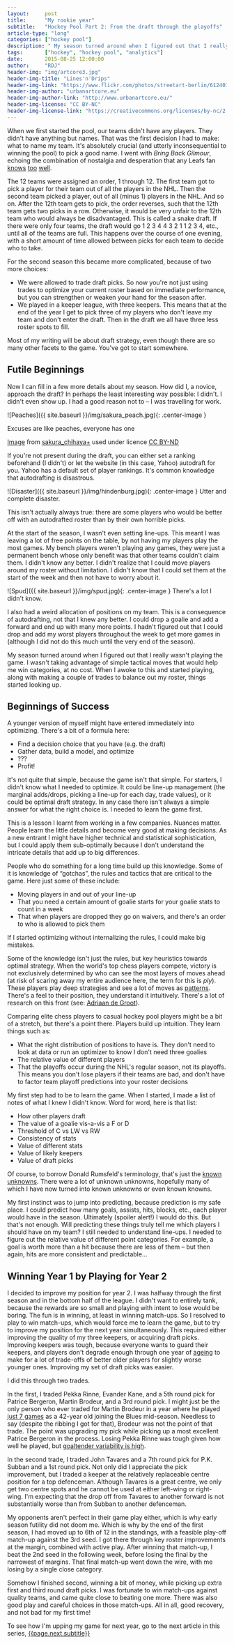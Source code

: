 ```yaml
---
layout:     post
title:      "My rookie year"
subtitle:   "Hockey Pool Part 2: From the draft through the playoffs"
article-type: "long"
categories: ["hockey pool"]
description: " My season turned around when I figured out that I really wasn't playing the game. I wasn't taking advantage of simple tactical moves that would help me win categories, at no cost. When I awoke to this and started playing, along with making a couple of trades to balance out my roster, things started looking up."
tags:       ["hockey", "hockey pool", "analytics"]
date:       2015-08-25 12:00:00
author:     "RDJ"
header-img: "img/artcore3.jpg"
header-img-title: "Lines'n'Drips"
header-img-link: "https://www.flickr.com/photos/streetart-berlin/6124010370/"
header-img-author: "urbanartcore.eu"
header-img-author-link: "http://www.urbanartcore.eu/"
header-img-license: "CC BY-NC"
header-img-license-link: "https://creativecommons.org/licenses/by-nc/2.0/"
---
```


[leafs1]: http://torontoist.com/2012/05/the-saga-of-the-maple-leafs-futility-part-one/ "Torontoist: The Saga of the Maple Leafs' Futility"
[leafs2]: https://en.wikipedia.org/wiki/List_of_NHL_franchise_post-season_droughts#Stanley_Cup_Final_droughts "Wikipedia: Longest Finals Droughts"
[leafs3]: http://mapleleafs.nhl.com/club/page.htm?id=42188 "The 1980's"
[degroot]: https://en.wikipedia.org/wiki/Adriaan_de_Groot "Wikipedia: Adriaan de Groot"
[kramnik]: http://en.chessbase.com/post/how-could-kramnik-overlook-the-mate- "Looking at the date on this ChessBase article, I feel incredibly old"
[rumsfeld]: https://en.wikipedia.org/wiki/There_are_known_knowns "Wikipedia: 'There are known knowns'"
[ageing]: http://www.sbnation.com/nhl/2014/3/13/5500522/nhl-scoring-stats-rates-age-analysis "SBNation: NHL age curve"
[brodeur]: http://www.rantsports.com/nhl/2015/01/25/martin-brodeurs-stint-with-st-louis-blues-was-pointless/ "RankSports: Martin Brodeur’s Stint With St. Louis Blues Was Pointless"
[goalies]: http://wagesofwins.com/2011/07/19/your-nhl-goalie-doesnt-matter/ "Wages of Wins: Your NHL Goalie doesn't matter (much)!"

When we first started the pool, our teams didn't have any players. They didn't have anything but names. That was the first decision I had to make: what to name my team. It's absolutely crucial (and utterly inconsequential to winning the pool) to pick a good name. I went with *Bring Back Gilmour*, echoing the combination of nostalgia and desperation that any Leafs fan [knows][leafs1] [too][leafs2] [well][leafs3]. 

The 12 teams were assigned an order, 1 through 12. The first team got to pick a player for their team out of all the players in the NHL. Then the second team picked a player, out of all (minus 1) players in the NHL. And so on. After the 12th team gets to pick, the order reverses, such that the 12th team gets two picks in a row. Otherwise, it would be very unfair to the 12th team who would always be disadvantaged. This is called a snake draft. If there were only four teams, the draft would go 1 2 3 4 4 3 2 1 1 2 3 4, etc., until all of the teams are full. This happens over the course of one evening, with a short amount of time allowed between picks for each team to decide who to take.

For the second season this became more complicated, because of two more choices:

* We were allowed to trade draft picks. So now you're not just using trades to optimize your current roster based on immediate performance, but you can strengthen or weaken your hand for the season after.
* We played in a keeper league, with three keepers. This means that at the end of the year I get to pick three of my players who don't leave my team and don't enter the draft. Then in the draft we all have three less roster spots to fill.

Most of my writing will be about draft strategy, even though there are so many other facets to the game. You've got to start somewhere.

## Futile Beginnings

Now I can fill in a few more details about my season. How did I, a novice, approach the draft? In perhaps the least interesting way possible: I didn't. I didn't even show up. I had a good reason not to – I was travelling for work. 

![Peaches]({{ site.baseurl }}/img/sakura_peach.jpg){: .center-image }

<span class="caption text-muted">Excuses are like peaches, everyone has one</span>

<div class="citation">

<p>

<a href="https://www.flickr.com/photos/sakura_chihaya/2728211684/">Image</a> from <a href="https://www.flickr.com/photos/sakura_chihaya/">sakura_chihaya+</a> used under licence <a href="https://creativecommons.org/licenses/by-nd/2.0/">CC BY-ND</a>

</p>

</div>

If you're not present during the draft, you can either set a ranking beforehand (I didn't) or let the website (in this case, Yahoo) autodraft for you. Yahoo has a default set of player rankings. It's common knowledge that autodrafting is disastrous. 

![Disaster]({{ site.baseurl }}/img/hindenburg.jpg){: .center-image }
<span class="caption text-muted">Utter and complete disaster.</span>

This isn't actually always true: there are some players who would be better off with an autodrafted roster than by their own horrible picks. 

At the start of the season, I wasn't even setting line-ups. This meant I was leaving a lot of free points on the table, by not having my players play the most games. My bench players weren't playing any games, they were just a permanent bench whose only benefit was that other teams couldn't claim them. I didn't know any better. I didn't realize that I could move players around my roster without limitation. I didn't know that I could set them at the start of the week and then not have to worry about it. 

![Spud]({{ site.baseurl }}/img/spud.jpg){: .center-image }
<span class="caption text-muted">There's a lot I didn't know.</span>

I also had a weird allocation of positions on my team. This is a consequence of autodrafting, not that I knew any better. I could drop a goalie and add a forward and end up with many more points. I hadn't figured out that I could drop and add my worst players throughout the week to get more games in (although I did not do this much until the very end of the season). 

My season turned around when I figured out that I really wasn't playing the game. I wasn't taking advantage of simple tactical moves that would help me win categories, at no cost. When I awoke to this and started playing, along with making a couple of trades to balance out my roster, things started looking up.

## Beginnings of Success

A younger version of myself might have entered immediately into optimizing. There's a bit of a formula here: 

* Find a decision choice that you have (e.g. the draft)
* Gather data, build a model, and optimize
* ???
* Profit! 

It's not quite that simple, because the game isn't that simple. For starters, I didn't know what I needed to optimize. It could be line-up management (the marginal adds/drops, picking a line-up for each day, trade values), or it could be optimal draft strategy. In any case there isn't always a simple answer for what the right choice is. I needed to learn the game first.

This is a lesson I learnt from working in a few companies. Nuances matter. People learn the little details and become very good at making decisions. As a new entrant I might have higher technical and statistical sophistication, but I could apply them sub-optimally because I don't understand the intricate details that add up to big differences.

People who do something for a long time build up this knowledge. Some of it is knowledge of “gotchas”, the rules and tactics that are critical to the game. Here just some of these include:

* Moving players in and out of your line-up
* That you need a certain amount of goalie starts for your goalie stats to count in a week
* That when players are dropped they go on waivers, and there's an order to who is allowed to pick them

If I started optimizing without internalizing the rules, I could make big mistakes. 

Some of the knowledge isn't just the rules, but key heuristics towards optimal strategy. When the world's top chess players compete, victory is not exclusively determined by who can see the most layers of moves ahead (at risk of scaring away my entire audience here, the term for this is *ply*). These players play deep strategies and see a lot of moves as [patterns][kramnik]. There's a feel to their position, they understand it intuitively. There's a lot of research on this front (see: [Adriaan de Groot][degroot]). 

Comparing elite chess players to casual hockey pool players might be a bit of a stretch, but there's a point there. Players build up intuition. They learn things such as:

* What the right distribution of positions to have is. They don't need to look at data or run an optimizer to know I don't need three goalies
* The relative value of different players
* That the playoffs occur during the NHL's regular season, not its playoffs. This means you don't lose players if their teams are bad, and don't have to factor team playoff predictions into your roster decisions

My first step had to be to learn the game. When I started, I made a list of notes of what I knew I didn't know. Word for word, here is that list: 

* How other players draft
* The value of a goalie vis-a-vis a F or D
* Threshold of C vs LW vs RW
* Consistency of stats
* Value of different stats
* Value of likely keepers
* Value of draft picks

Of course, to borrow Donald Rumsfeld's terminology, that's just the [known unknowns][rumsfeld]. There were a lot of unknown unknowns, hopefully many of which I have now turned into known unknowns or even known knowns. 

My first instinct was to jump into predicting, because prediction is my safe place. I could predict how many goals, assists, hits, blocks, etc., each player would have in the season. Ultimately (spoiler alert!) I would do this. But that's not enough. Will predicting these things truly tell me which players I should have on my team? I still needed to understand line-ups. I needed to figure out the relative value of different point categories. For example, a goal is worth more than a hit because there are less of them – but then again, hits are more consistent and predictable... 

## Winning Year 1 by Playing for Year 2

I decided to improve my position for year 2. I was halfway through the first season and in the bottom half of the league. I didn't want to entirely tank, because the rewards are so small and playing with intent to lose would be boring. The fun is in winning, at least in winning match-ups. So I resolved to play to win match-ups, which would force me to learn the game, but to try to improve my position for the next year simultaneously. This required either improving the quality of my three keepers, or acquiring draft picks. Improving keepers was tough, because everyone wants to guard their keepers, and players don't degrade enough through one year of [ageing][ageing] to make for a lot of trade-offs of better older players for slightly worse younger ones. Improving my set of draft picks was easier.

I did this through two trades. 

In the first, I traded Pekka Rinne, Evander Kane, and a 5th round pick for Patrice Bergeron, Martin Brodeur, and a 3rd round pick. I might just be the only person who ever traded for Martin Brodeur in a year where he played [just 7 games][brodeur] as a 42-year old joining the Blues mid-season. Needless to say (despite the ribbing I got for that), Brodeur was not the point of that trade. The point was upgrading my pick while picking up a most excellent Patrice Bergeron in the process. Losing Pekka Rinne was tough given how well he played, but [goaltender variability is high][goalies].

In the second trade, I traded John Tavares and a 7th round pick for P.K. Subban and a 1st round pick. Not only did I appreciate the pick improvement, but I traded a keeper at the relatively replaceable centre position for a top defenceman. Although Tavares is a great centre, we only get two centre spots and he cannot be used at either left-wing or right-wing. I'm expecting that the drop off from Tavares to another forward is not substantially worse than from Subban to another defenceman.

My opponents aren't perfect in their game play either, which is why early season futility did not doom me. Which is why by the end of the first season, I had moved up to 6th of 12 in the standings, with a feasible play-off match-up against the 3rd seed. I got there through key roster improvements at the margin, combined with active play. After winning that match-up, I beat the 2nd seed in the following week, before losing the final by the narrowest of margins. That final match-up went down the wire, with me losing by a single close category.

Somehow I finished second, winning a bit of money, while picking up extra first and third round draft picks.  I was fortunate to win match-ups against quality teams, and came quite close to beating one more. There was also good play and careful choices in those match-ups. All in all, good recovery, and not bad for my first time!

To see how I'm upping my game for next year, go to the next article in this series, [{{page.next.subtitle}}]({{page.next.url}})
